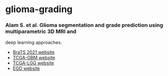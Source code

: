 # glioma-grading


### Alam S. et al. Glioma segmentation and grade prediction using multiparametric 3D MRI and
deep learning approaches.

* [BraTS 2021 website](https://www.med.upenn.edu/cbica/brats2021/)
* [TCGA-GBM website](https://wiki.cancerimagingarchive.net/pages/viewpage.action?pageId=1966258)
* [TCGA-LGG website](https://wiki.cancerimagingarchive.net/pages/viewpage.action?pageId=5309188)
* [EGD website](https://xnat.bmia.nl/data/archive/projects/egd)



